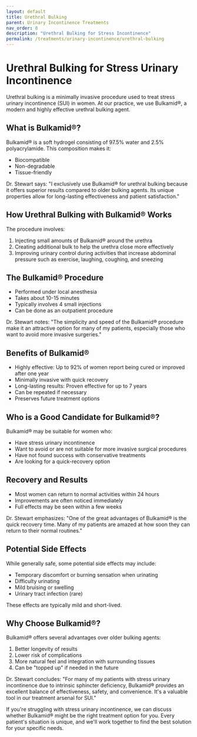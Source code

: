 ```yaml
---
layout: default
title: Urethral Bulking
parent: Urinary Incontinence Treatments
nav_order: 8
description: "Urethral Bulking for Stress Incontinence"
permalink: /treatments/urinary-incontinence/urethral-bulking
---
```


# Urethral Bulking for Stress Urinary Incontinence

Urethral bulking is a minimally invasive procedure used to treat stress urinary incontinence (SUI) in women. At our practice, we use Bulkamid®, a modern and highly effective urethral bulking agent.

## What is Bulkamid®?

Bulkamid® is a soft hydrogel consisting of 97.5% water and 2.5% polyacrylamide. This composition makes it:

- Biocompatible
- Non-degradable
- Tissue-friendly

Dr. Stewart says: "I exclusively use Bulkamid® for urethral bulking because it offers superior results compared to older bulking agents. Its unique properties allow for long-lasting effectiveness and patient satisfaction."

## How Urethral Bulking with Bulkamid® Works

The procedure involves:

1. Injecting small amounts of Bulkamid® around the urethra
2. Creating additional bulk to help the urethra close more effectively
3. Improving urinary control during activities that increase abdominal pressure such as exercise, laughing, coughing, and sneezing

## The Bulkamid® Procedure

- Performed under local anesthesia
- Takes about 10-15 minutes
- Typically involves 4 small injections
- Can be done as an outpatient procedure

Dr. Stewart notes: "The simplicity and speed of the Bulkamid® procedure make it an attractive option for many of my patients, especially those who want to avoid more invasive surgeries."

## Benefits of Bulkamid®

- Highly effective: Up to 92% of women report being cured or improved after one year
- Minimally invasive with quick recovery
- Long-lasting results: Proven effective for up to 7 years
- Can be repeated if necessary
- Preserves future treatment options

## Who is a Good Candidate for Bulkamid®?

Bulkamid® may be suitable for women who:

- Have stress urinary incontinence
- Want to avoid or are not suitable for more invasive surgical procedures
- Have not found success with conservative treatments
- Are looking for a quick-recovery option

## Recovery and Results

- Most women can return to normal activities within 24 hours
- Improvements are often noticed immediately
- Full effects may be seen within a few weeks

Dr. Stewart emphasizes: "One of the great advantages of Bulkamid® is the quick recovery time. Many of my patients are amazed at how soon they can return to their normal routines."

## Potential Side Effects

While generally safe, some potential side effects may include:

- Temporary discomfort or burning sensation when urinating
- Difficulty urinating
- Mild bruising or swelling
- Urinary tract infection (rare)

These effects are typically mild and short-lived.

## Why Choose Bulkamid®?

Bulkamid® offers several advantages over older bulking agents:

1. Better longevity of results
2. Lower risk of complications
3. More natural feel and integration with surrounding tissues
4. Can be "topped up" if needed in the future

Dr. Stewart concludes: "For many of my patients with stress urinary incontinence due to intrinsic sphincter deficiency, Bulkamid® provides an excellent balance of effectiveness, safety, and convenience. It's a valuable tool in our treatment arsenal for SUI."

If you're struggling with stress urinary incontinence, we can discuss whether Bulkamid® might be the right treatment option for you. Every patient's situation is unique, and we'll work together to find the best solution for your specific needs.